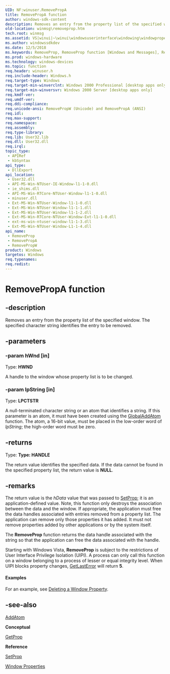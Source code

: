 ```yaml
---
UID: NF:winuser.RemovePropA
title: RemovePropA function
author: windows-sdk-content
description: Removes an entry from the property list of the specified window. The specified character string identifies the entry to be removed.
old-location: winmsg\removeprop.htm
tech.root: winmsg
ms.assetid: VS|winui|~\winui\windowsuserinterface\windowing\windowproperties\windowpropertyreference\windowpropertyfunctions\removeprop.htm
ms.author: windowssdkdev
ms.date: 12/5/2018
ms.keywords: RemoveProp, RemoveProp function [Windows and Messages], RemovePropA, RemovePropW, _win32_RemoveProp, _win32_removeprop_cpp, winmsg.removeprop, winui._win32_removeprop, winuser/RemoveProp, winuser/RemovePropA, winuser/RemovePropW
ms.prod: windows-hardware
ms.technology: windows-devices
ms.topic: function
req.header: winuser.h
req.include-header: Windows.h
req.target-type: Windows
req.target-min-winverclnt: Windows 2000 Professional [desktop apps only]
req.target-min-winversvr: Windows 2000 Server [desktop apps only]
req.kmdf-ver: 
req.umdf-ver: 
req.ddi-compliance: 
req.unicode-ansi: RemovePropW (Unicode) and RemovePropA (ANSI)
req.idl: 
req.max-support: 
req.namespace: 
req.assembly: 
req.type-library: 
req.lib: User32.lib
req.dll: User32.dll
req.irql: 
topic_type:
 - APIRef
 - kbSyntax
api_type:
 - DllExport
api_location:
 - User32.dll
 - API-MS-Win-NTUser-IE-Window-l1-1-0.dll
 - ie_shims.dll
 - API-MS-Win-RTCore-NTUser-Window-l1-1-0.dll
 - minuser.dll
 - Ext-MS-Win-NTUser-Window-l1-1-0.dll
 - Ext-MS-Win-NTUser-Window-l1-1-1.dll
 - Ext-MS-Win-NTUser-Window-l1-1-2.dll
 - Ext-MS-Win-RTCore-NTUser-Window-Ext-l1-1-0.dll
 - ext-ms-win-ntuser-window-l1-1-3.dll
 - Ext-MS-Win-NTUser-Window-L1-1-4.dll
api_name:
 - RemoveProp
 - RemovePropA
 - RemovePropW
product: Windows
targetos: Windows
req.typenames: 
req.redist: 
---
```


# RemovePropA function


## -description


Removes an entry from the property list of the specified window. The specified character string identifies the entry to be removed.


## -parameters




### -param hWnd [in]

Type: <b>HWND</b>

A handle to the window whose property list is to be changed.


### -param lpString [in]

Type: <b>LPCTSTR</b>

A null-terminated character string or an atom that identifies a string. If this parameter is an atom, it must have been created using the <a href="https://msdn.microsoft.com/890c8c69-5a8e-42be-9eaf-84f9ccaa7e3d">GlobalAddAtom</a> function. The atom, a 16-bit value, must be placed in the low-order word of <i>lpString</i>; the high-order word must be zero.


## -returns



Type: <strong>Type: <b>HANDLE</b>
</strong>

The return value identifies the specified data. If the data cannot be found in the specified property list, the return value is <b>NULL</b>.




## -remarks



The return value is the <i>hData</i> value that was passed to <a href="https://msdn.microsoft.com/f447edbe-58a1-47e5-8efd-0acb10063ace">SetProp</a>; it is an application-defined value. Note, this function only destroys the association between the data and the window. If appropriate, the application must free the data handles associated with entries removed from a property list. The application can remove only those properties it has added. It must not remove properties added by other applications or by the system itself.

The <b>RemoveProp</b> function returns the data handle associated with the string so that the application can free the data associated with the handle.

Starting with Windows Vista, <b>RemoveProp</b> is subject to the restrictions of User Interface Privilege Isolation (UIPI). A process can only call this function on a window belonging to a process of lesser or equal integrity level. When UIPI blocks property changes, <a href="https://msdn.microsoft.com/d852e148-985c-416f-a5a7-27b6914b45d4">GetLastError</a> will return <b>5</b>.


#### Examples

For an example, see <a href="using_window_properties.htm">Deleting a Window Property</a>.

<div class="code"></div>



## -see-also




<a href="https://msdn.microsoft.com/0712cd2e-397f-48e1-b3bd-ed0dd3155373">AddAtom</a>



<b>Conceptual</b>



<a href="https://msdn.microsoft.com/9c71b83b-f943-4fa4-8389-b3bfcf1894c4">GetProp</a>



<b>Reference</b>



<a href="https://msdn.microsoft.com/f447edbe-58a1-47e5-8efd-0acb10063ace">SetProp</a>



<a href="https://msdn.microsoft.com/c39902d3-5907-4aa9-b839-d2d67d273990">Window Properties</a>
 

 

